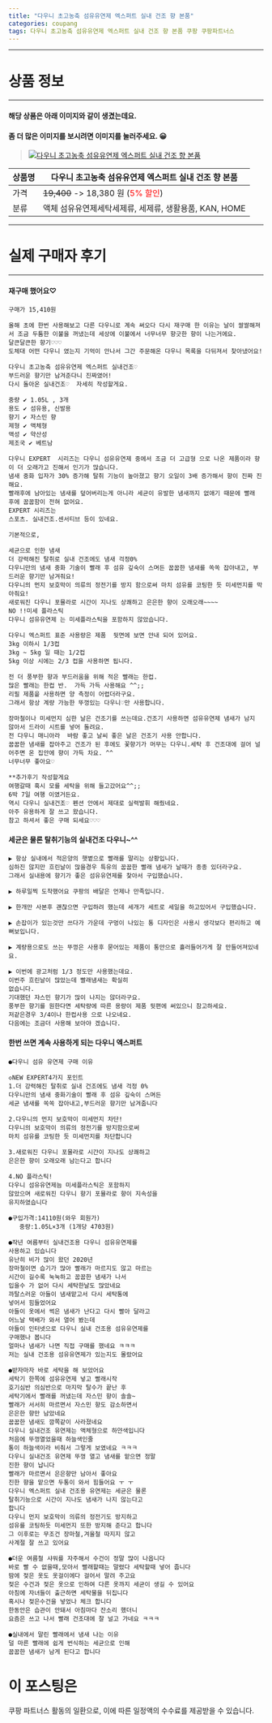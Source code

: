 ```yaml
---
title: "다우니 초고농축 섬유유연제 엑스퍼트 실내 건조 향 본품"
categories: coupang
tags: 다우니 초고농축 섬유유연제 엑스퍼트 실내 건조 향 본품 쿠팡 쿠팡파트너스
---
```

---

# 상품 정보

---

#### 해당 상품은 아래 이미지와 같이 생겼는데요. 
#### 좀 더 많은 이미지를 보시려면 이미지를 눌러주세요. 😀
> [![다우니 초고농축 섬유유연제 엑스퍼트 실내 건조 향 본품](https://static.coupangcdn.com/image/retail/images/260585314331-711f83b3-4ccc-4d6b-85e5-cbc589df776c.jpg)](https://link.coupang.com/re/AFFSDP?lptag=AF4416228&subid=AF4416228&pageKey=4369033158&itemId=7059291782&vendorItemId=71805128607&traceid=V0-113-388a9d50198aeeb2)

상품명 | 다우니 초고농축 섬유유연제 엑스퍼트 실내 건조 향 본품
-------|-------
가격 | ~~19,400~~ -> 18,380 원 (<span style="color:red">5% 할인</span>)
분류 | 액체 섬유유연제세탁세제류, 세제류, 생활용품, KAN, HOME

---

# 실제 구매자 후기

---


####    재구매 했어요♡
    구매가 15,410원
    
    올해 초에 한번 사용해보고 다른 다우니로 계속 써오다 다시 재구매 한 이유는 날이 쌀쌀해져서 조금 두툼한 이불을 꺼냈는데 세상에 이불에서 너무너무 향긋한 향이 나는거에요.
    달큰달큰한 향기♡♡♡
    도체대 어떤 다우니 였는지 기억이 안나서 그간 주문해온 다우니 목록을 다뒤져서 찾아냈어요!
    
    다우니 초고농축 섬유유연제 엑스퍼트 실내건조♡
    부드러운 향기만 남겨준다니 진짜였어!
    다시 돌아온 실내건조♡  자세히 작성할게요.
    
    중량 ✔ 1.05L , 3개
    용도 ✔ 섬유용, 신발용
    향기 ✔ 자스민 향 
    제형 ✔ 액체형
    액성 ✔ 약산성
    제조국 ✔ 베트남
    
    다우니 EXPERT  시리즈는 다우니 섬유유연제 중에서 조금 더 고급형 으로 나온 제품이라 향이 더 오래가고 진해서 인기가 많습니다. 
    냄새 중화 입자가 30% 증가해 탈취 기능이 높아졌고 향기 오일이 3배 증가해서 향이 진짜 진해요.
    빨래후에 남아있는 냄새를 덮어버리는게 아니라 세균이 유발한 냄새까지 없애기 때문에 빨래 후에 꿉꿉함이 전혀 없어요.
    EXPERT 시리즈는 
    스포츠. 실내건조.센서티브 등이 있네요.
    
    기본적으로,
    
    세균으로 인한 냄새
    더 강력해진 탈취로 실내 건조에도 냄새 걱정0%
    다우니만의 냄새 중화 기술이 빨래 후 섬유 깊숙이 스며든 꿉꿉한 냄새를 쏙쏙 잡아내고, 부드러운 향기만 남겨줘요!
    다우니의 먼지 보호막이 의류의 정전기를 방지 함으로써 마치 섬유를 코팅한 듯 미세먼지를 막아줘요!
    새로워진 다우니 포뮬라로 시간이 지나도 상쾌하고 은은한 향이 오래오래~~~~
    NO !!미세 플라스틱
    다우니 섬유유연제 는 미세플라스틱을 포함하지 않았습니다.
    
    다우니 엑스퍼트 표준 사용량은 제품  뒷면에 보면 안내 되어 있어요.
    3kg 이하시 1/3컵
    3kg ~ 5kg 일 때는 1/2컵
    5kg 이상 시에는 2/3 컵을 사용하면 됩니다.
    
    전 더 풍부한 향과 부드러움을 위해 적은 빨래는 한컵. 
    많은 빨래는 한컵 반.  가득 가득 사용해요 ^^;;
    리필 제품읕 사용하면 양 측정이 어렵더라구요.
    그래서 항상 계량 가능한 뚜껑있는 다우니♡만 사용합니다.
    
    장마철이나 미세먼지 심한 날은 건조기를 쓰는데요.건조기 사용하면 섬유유연제 냄새가 남지 않아서 드라이 시트를 넣어 돌려요. 
    전 다우니 매니아라  바람 좋고 날씨 좋은 날은 건조기 사용 안합니다. 
    꿉꿉한 냄새를 잡아주고 건조가 된 후에도 꽃향기가 머무는 다우니.세탁 후 건조대에 걸어 널어주면 온 집안에 향이 가득 차요. ^^ 
    너무너무 좋아요♡
    
    **추가후기 작성할게요
    여행갈때 혹시 모를 세탁을 위해 들고갔어요^^;;
    6박 7일 여행 이였거든요. 
    역시 다우니 실내건조♡ 펜션 안에서 제대로 실력발휘 해줬네요.
    아주 유용하게 잘 쓰고 왔습니다. 
    참고 하셔서 좋은 구매 되세요♡♡♡

####    세균은 물론 탈취기능의 실내건조 다우니~^^
    ▶️ 항상 실내에서 적은양의 햇볕으로 빨래를 말리는 상황입니다.
    심하진 않지만 흐린날이 많을경우 특유의 꿉꿉한 빨래 냄새가 날때가 종종 있더라구요.
    그래서 실내용에 향기가 좋은 섬유유연제를 찿아서 구입했습니다.
    
    ▶️ 하루일찍 도착했어요 쿠팡의 배달은 언제나 만족입니다.
    
    ▶️ 한개만 사본후 괜찮으면 구입하려 했는데 세개가 세트로 세일을 하고있어서 구입했습니다.
    
    ▶️ 손잡이가 있는것만 쓰다가 가운데 구멍이 나있는 통 디자인은 사용시 생각보다 편리하고 예뻐보입니다.
    
    ▶️ 계량용으로도 쓰는 뚜껑은 사용후 묻어있는 제품이 통안으로 흘러들어가게 잘 만들어져있네요.
    
    ▶️ 이번에 광고처럼 1/3 정도만 사용했는데요.
    이번주 흐린날이 많았는데 빨래냄새는 확실히 
    없습니다.
    기대했던 쟈스민 향기가 많이 나지는 않더라구요.
    풍부한 향기를 원한다면 세탁량에 따른 용량이 제품 뒷편에 써있으니 참고하세요.
    저같은경우 3/4이나 한컵사용 으로 나오네요.
    다음에는 조금더 사용해 보아야 겠습니다.

####    한번 쓰면 계속 사용하게 되는 다우니 엑스퍼트
    ●다우니 섬유 유연제 구매 이유
    
    ◇NEW EXPERT4가지 포인트
    1.더 강력해진 탈취로 실내 건조에도 냄새 걱정 0%
    다우니만의 냄새 중화기술이 빨래 후 섬유 깊숙이 스며든
    세균 냄새를 쏙쏙 잡아내고,부드러운 향기만 남겨줍니다
    
    2.다우니의 먼지 보호막이 미세먼지 차단!
    다우니의 보호막이 의류의 정전기를 방지함으로써
    마치 섬유를 코팅한 듯 미세먼지를 차단합니다
    
    3.새로워진 다우니 포물라로 시간이 지나도 상쾌하고
    은은한 향이 오래오래 남는다고 합니다
    
    4.NO 플라스틱!
    다우니 섬유유연제늠 미세플라스틱은 포함하지  
    않았으며 새로워진 다우니 향기 포뮬라로 향이 지속성을
    유지하였습니다
    
    ●구입가격:14110원(와우 회원가)
       중량:1.05L×3개 (1개당 4703원)
    
    ●작년 여름부터 실내건조용 다우니 섬유유연제를
    사용하고 있습니다
    유난히 비가 많이 왔던 2020년 
    장마철이면 습기가 많아 빨래가 마르지도 않고 마르는
    시간이 길수록 눅눅하고 꿉꿉한 냄새가 나서
    입을수 가 없어 다시 세탁한날도 많았네요
    까탈스러운 아들이 냄새맡고서 다시 세탁통에
    넣어서 힘들었어요
    아들이 옷에서 썩은 냄새가 난다고 다시 빨아 달라고
    어느날 택배가 와서 열어 봤는데 
    아들이 인터넷으로 다우니 실내 건조용 섬유유연제를
    구매했나 봅니다
    얼마나 냄새가 나면 직접 구매를 했네요 ㅋㅋㅋ
    저는 실내 건조용 섬유유연제가 있는지도 몰랐어요
    
    ●받자마자 바로 세탁을 해 보았어요 
    세탁기 한쪽에 섬유유연제 넣고 빨래시작
    호기심반 의심반으로 마지막 탈수가 끝난 후
    세탁기에서 빨래를 꺼냈는데 자스민 향이 솔솔~
    빨래가 서서히 마르면서 자스민 향도 감소하면서 
    은은한 향만 남았네요
    꿉꿉한 냄새도 깜쪽같이 사라졌네요
    다우니 실내건조 유연제는 액체형으로 하얀색입니다
    처음에 뚜껑열었을때 하늘색인줄
    통이 하늘색이라 비춰서 그렇게 보였네요 ㅋㅋㅋ
    다우니 실내건조 유연제 뚜껑 열고 냄새를 맡으면 정말 
    진한 향이 납니다
    빨래가 마르면서 은은향만 남아서 좋아요
    진한 향을 맡으면 두통이 와서 힘들어요 ㅜ ㅜ
    다우니 엑스퍼트 실내 건조용 유연제는 세균은 물론
    탈취기능으로 시간이 지나도 냄새가 나지 않는다고 
    합니다
    다우니 먼지 보호막이 의류의 정전기도 방지하고
    섬유를 코팅하듯 미세먼지 또한 방지해 준다고 합니다
    그 이후로는 무조건 장마철,겨울철 따지지 않고
    사계절 잘 쓰고 있어요 
    
    ●더운 여름철 샤워를 자주해서 수건이 정말 많이 나옵니다
    바로 빨 수 없을때,모아서 빨래할때는 말렸다 세탁할때 넣어 줍니다
    땀에 젖은 옷도 옷걸이에다 걸어서 말려 주고요
    젖은 수건과 젖은 옷으로 인하여 다른 옷까지 세균이 생길 수 있어요
    아침에 자녀들이 출근하면 세탁물을 뒤집니다
    혹시나 젖은수건을 넣었나 체크 합니다
    한동안은 습관이 안돼서 아침마다 잔소리 했더니 
    요즘은 쓰고 나서 빨래 건조대에 잘 널고 가네요 ㅋㅋㅋ
    
    ●실내에서 말린 빨래에서 냄새 나는 이유
    덜 마른 빨래에 쉽게 번식하는 세균으로 인해
    꿉꿉한 냄새가 남게 된다고 합니다



# 이 포스팅은
쿠팡 파트너스 활동의 일환으로, 이에 따른 일정액의 수수료를 제공받을 수 있습니다.